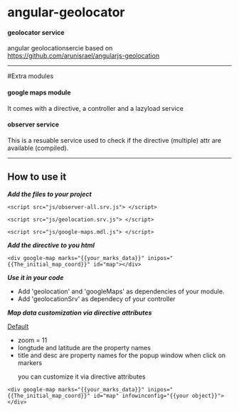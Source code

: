 # angular-geolocator

#### geolocator service
angular geolocationsercie based on https://github.com/arunisrael/angularjs-geolocation

---
#Extra modules

#### google maps module 
It comes with a directive, a controller and a lazyload service

#### observer service
This is a resuable service used to check if the directive (multiple) attr are available (compiled).


---
## How to use it


***Add the files to your project***


`<script src="js/observer-all.srv.js"> </script>`

`<script src="js/geolocation.srv.js"> </script>`

`<script src="js/google-maps.mdl.js"> </script>`



***Add the directive to you html***

 `<div google-map marks="{{your_marks_data}}" inipos="{{The_initial_map_coord}}" id="map"></div>`

***Use it in your code***


*  Add 'geolocation' and 'googleMaps' as dependencies of your module.
*  Add 'geolocationSrv' as dependecy of your controller


***Map data customization via directive attributes***

<u>Default</u>

* zoom = 11
* longtude and latitude are the  property names
* title and desc are property names for the popup window when click on markers

<ul>you can customize it via directive attributes</ul>

`<div google-map marks="{{your_marks_data}}" inipos="{{The_initial_map_coord}}" id="map" infowinconfig="{{your object}}"></div>`


